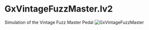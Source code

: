 # GxVintageFuzzMaster.lv2
Simulation of the Vintage Fuzz Master Pedal
![GxVintageFuzzMaster](https://github.com/brummer10/GxVintageFuzzMaster/raw/master/VinatgeFuzzMaster.png)
